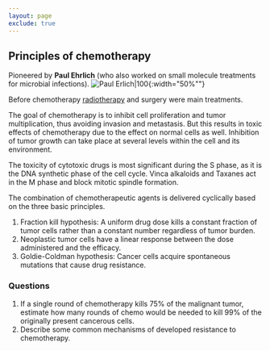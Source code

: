 ```yaml
---
layout: page
exclude: true
---
```


## Principles of chemotherapy

Pioneered by **Paul Ehrlich** (who also worked on small molecule treatments for microbial infections).
![Paul Erlich|100](https://upload.wikimedia.org/wikipedia/commons/thumb/0/05/Paul_Ehrlich_1915.jpg/800px-Paul_Ehrlich_1915.jpg){:width="50%""}

Before chemotherapy [radiotherapy](Radiotherapy.md) and surgery were main treatments.

The goal of chemotherapy is to inhibit cell proliferation and tumor multiplication, thus avoiding invasion and metastasis. But this results in toxic effects of chemotherapy due to the effect on normal cells as well. Inhibition of tumor growth can take place at several levels within the cell and its environment.

The toxicity of cytotoxic drugs is most significant during the S phase, as it is the DNA synthetic phase of the cell cycle. Vinca alkaloids and Taxanes act in the M phase and block mitotic spindle formation.


The combination of chemotherapeutic agents is delivered cyclically based on the three basic principles.

1.  Fraction kill hypothesis: A uniform drug dose kills a constant fraction of tumor cells rather than a constant number regardless of tumor burden.
2.  Neoplastic tumor cells have a linear response between the dose administered and the efficacy.
3.  Goldie-Coldman hypothesis: Cancer cells acquire spontaneous mutations that cause drug resistance.


### Questions
1. If a single round of chemotherapy kills 75% of the malignant tumor, estimate how many rounds of chemo would be needed to kill 99% of the originally present cancerous cells.
2. Describe some common mechanisms of developed resistance to chemotherapy.

